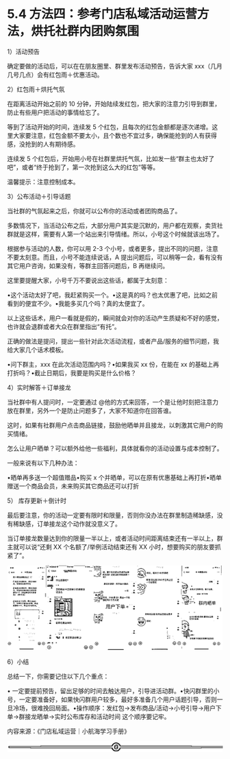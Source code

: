 # 5.4 方法四：参考门店私域活动运营方法，烘托社群内团购氛围

1）活动预告

确定要做的活动后，可以在在朋友圈里、群里发布活动预告，告诉大家 xxx（几月几号几点）会有红包雨＋优惠活动。

2）红包雨＋烘托气氛

在距离活动开始之前的 10 分钟，开始陆续发红包，把大家的注意力引导到群里，防止有些用户把活动的事情给忘了。

等到了活动开始的时间，连续发 5 个红包，且每次的红包金额都是逐次递增。这里大家要注意，红包金额不要太小，且个数也不宜过多，确保能抢到的人有获得感，没抢到的人有期待感。

连续发 5 个红包后，开始用小号在社群里烘托气氛，比如发一些“群主也太好了吧”，或者“终于抢到了，第一次抢到这么大的红包”等等。

温馨提示：注意控制成本。

3）公布活动＋引导话题

当社群的气氛起来之后，你就可以公布你的活动或者团购商品了。

多数情况下，当活动公布之后，大部分用户其实是沉默的，用户都在观察，卖货社群就是这样，需要有人第一个站出来引导情绪。所以，小号这个时候就该出场了。

根据参与活动的人数，你可以用 2-3 个小号，或者更多，提出不同的问题，注意不要太刻意。而且，小号不能连续说话，A 提出问题后，可以稍等一会，看有没有其它用户咨询，如果没有，等群主回答问题后，B 再继续问。

这里要提醒大家，小号千万不要说出这些话，都属于太刻意：

•这个活动太好了吧，我赶紧购买一个。•这是真的吗？也太优惠了吧，比如之前看到的便宜不少。•我能多买几个吗？真的太便宜了。

以上这些话术，用户一看就是假的，瞬间就会对你的活动产生质疑和不好的感觉，也许就会退群或者大众在群里指出“有托”。

正确的做法是提问，提出一些针对此次活动流程，或者产品/服务的细节问题，我给大家几个话术模板。

•问下群主，xxx 在此次活动范围内吗？•如果我买 xx 份，在能在 xx 的基础上再打折吗？•截止日期后，我要是购买是什么价格？

4）实时解答＋订单接龙

当社群中有人提问时，一定要通过 @他的方式来回答，一个是让他时刻把注意力放在群里，另外一个是防止问题多了，大家不知道你在回答谁。

这时，如果有社群用户点击商品链接，鼓励他晒单并且接龙，以刺激其它用户的购买情绪。

怎么让用户晒单？可以额外给他一些福利，具体就看你的活动设置与成本控制了。

一般来说有以下几种办法：

•晒单再多送一个超值赠品•购买 x 个并晒单，可以在原有优惠基础上再打折•晒单赠送一个商品会员，未来购买其它商品还可以打折

5） 库存更新＋倒计时

最后要注意，你的活动一定要有限时和限量，否则你没办法在群里制造稀缺感，没有稀缺感，订单接龙这个动作就没意义了。

当订单接龙数量达到你的限量一半以上，或者活动时间距离结束还有一半以上，群主就可以说“还剩 XX 个名额了/举例活动结束还有 XX 小时，想要购买的朋友要抓紧了”。

![](img/0e49094ca63dc6fd2769691dd497d5a3.png)

6）小结

总结一下，你需要记住以下几个重点：

• 一定要提前预告，留出足够的时间去触达用户，引导进活动群。•快闪群里的小号，一定要准备好，如果快闪群用户较多，最好多准备几个用户话题引导，否则一旦冷场，很难挽回局面。•操作顺序：发红包→发布商品/活动→小号引导→用户下单→群接龙晒单→实时公布库存和活动时间 这个顺序要记牢。

内容来源：《门店私域运营｜小航海学习手册》

![](img/dd92b07373c3325b41989991c0898588.png)